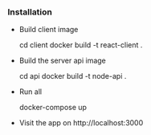 ### Installation
- Build client image

    cd client
    docker build -t react-client .

- Build the server api image

    cd api
    docker build -t node-api .

- Run all

    docker-compose up

- Visit the app on http://localhost:3000

